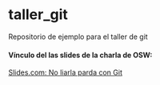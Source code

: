 # taller_git
Repositorio de ejemplo para el taller de git

#### Vínculo del las slides de la charla de OSW:
[Slides.com: No liarla parda con Git](http://slides.com/elenam-lopez/no-liarla-parda-con-git-x)
